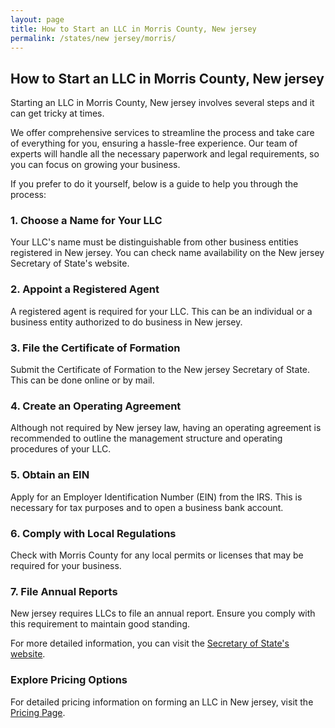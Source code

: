 ```yaml
---
layout: page
title: How to Start an LLC in Morris County, New jersey
permalink: /states/new jersey/morris/
---
```


<h2>How to Start an LLC in Morris County, New jersey</h2>

<p>Starting an LLC in Morris County, New jersey involves several steps and it can get tricky at times.</p>

<p>We offer comprehensive services to streamline the process and take care of everything for you, ensuring a hassle-free experience. Our team of experts will handle all the necessary paperwork and legal requirements, so you can focus on growing your business.</p>

<p>If you prefer to do it yourself, below is a guide to help you through the process:</p>

<h3>1. Choose a Name for Your LLC</h3>
<p>Your LLC's name must be distinguishable from other business entities registered in New jersey. You can check name availability on the New jersey Secretary of State's website.</p>

<h3>2. Appoint a Registered Agent</h3>
<p>A registered agent is required for your LLC. This can be an individual or a business entity authorized to do business in New jersey.</p>

<h3>3. File the Certificate of Formation</h3>
<p>Submit the Certificate of Formation to the New jersey Secretary of State. This can be done online or by mail.</p>

<h3>4. Create an Operating Agreement</h3>
<p>Although not required by New jersey law, having an operating agreement is recommended to outline the management structure and operating procedures of your LLC.</p>

<h3>5. Obtain an EIN</h3>
<p>Apply for an Employer Identification Number (EIN) from the IRS. This is necessary for tax purposes and to open a business bank account.</p>

<h3>6. Comply with Local Regulations</h3>
<p>Check with Morris County for any local permits or licenses that may be required for your business.</p>

<h3>7. File Annual Reports</h3>
<p>New jersey requires LLCs to file an annual report. Ensure you comply with this requirement to maintain good standing.</p>

<p>For more detailed information, you can visit the <a href="https://www.sos.new jersey.gov/">Secretary of State's website</a>.</p>

<h3>Explore Pricing Options</h3>
<p>For detailed pricing information on forming an LLC in New jersey, visit the <a href="{ '/new-pricing/' | relative_url }">Pricing Page</a>.</p>
